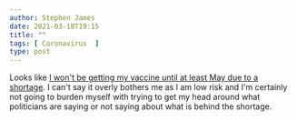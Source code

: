 ```yaml
---
author: Stephen James
date: 2021-03-18T19:15
title: ""
tags: [ Coronavirus  ]
type: post
---
```

Looks like [I won't be getting my vaccine until at least May due to a shortage](https://www.theguardian.com/world/2021/mar/17/nhs-covid-vaccine-rollout-under-50s-delayed-major-shortage?). I can't say it overly bothers me as I am low risk and I'm certainly not going to burden myself with trying to get my head around what politicians are saying or not saying about what is behind the shortage. 
